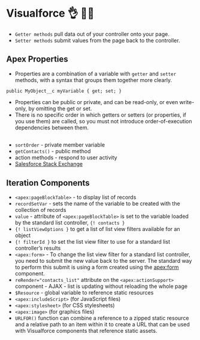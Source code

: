# Visualforce  :ok_hand: :astronaut:

* `Getter methods` pull data out of your controller onto your page.
* `Setter methods` submit values from the page back to the controller.

## Apex Properties
* Properties are a combination of a variable with `getter` and `setter` methods, with a syntax that groups them together more clearly. 
```Apex
public MyObject__c myVariable { get; set; }
```
* Properties can be public or private, and can be read-only, or even write-only, by omitting the get or set.
* There is no specific order in which getters or setters (or properties, if you use them) are called, so you must not introduce order-of-execution dependencies between them.

##
* `sortOrder` - private member variable
* `getContacts()` - public method
* action methods - respond to user activity
* [Salesforce Stack Exchange](https://salesforce.stackexchange.com/questions/91894/visualforce-page-records-not-linking-to-their-detail-pages)

## Iteration Components
* `<apex:pageBlockTable>` - to display list of records
* `recordSetVar` - sets the name of the variable to be created with the collection of records
* `value` - attribute of `<apex:pageBlockTable>` is set to the variable loaded by the standard list controller, `{! contacts }`
* `{! listViewOptions }` to get a list of list view filters available for an object
* `{! filterId }` to set the list view filter to use for a standard list controller’s results
* `<apex:form>` - To change the list view filter for a standard list controller, you need to submit the new value back to the server. The standard way to perform this submit is using a form created using the <apex:form> component.
* `reRender="contacts_list"` attribute on the `<apex:actionSupport>` component - AJAX - list is updating without reloading the whole page
* `$Resource` - global variable to reference static resources
* `<apex:includeScript>` (for JavaScript files) 
* `<apex:stylesheet>` (for CSS stylesheets) 
* `<apex:image>` (for graphics files)
* `URLFOR()` function can combine a reference to a zipped static resource and a relative path to an item within it to create a URL that can be used with Visualforce components that reference static assets.
